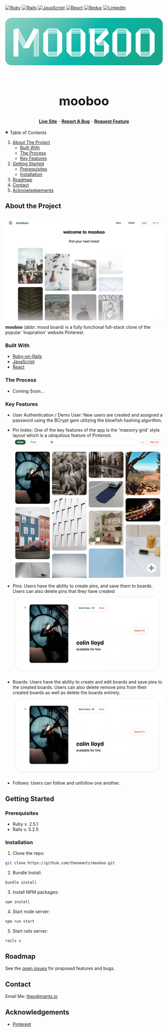 <!-- Project Sheilds -->
[![Ruby][RubyBadgeURL]](RubyURL)
[![Rails][RailsBadgeURL]](RailsURL)
[![JavaScript][JavaScriptBadgeURL]](JavaScriptURL)
[![React][ReactBadgeURL]](ReactURL)
[![Redux][ReduxBadgeURL]](ReduxURL)
[![LinkedIn][linkedin-shield]][linkedin-url]
<!-- Project Header -->

<div align='center'> 
    <a href='https://mooboo.io/#/' target='_blank'>
        <img src='./app/assets/images/mooboo-logo.png' style='margin-top:10px; margin-bottom:30px'/>
    </a>
    <h1 align='center' style='font-weight:700; font-size:40px; border:none'>mooboo</h1>
    <p align='center' 
    style='display:flex; flex-direction:row; justify-content:center; align-items:center; font-weight:700'
    >
    <a href='https://mooboo.io/#/' target='_blank' style='margin:5px'>Live Site</a>
    ·
    <a href='https://github.com/theomantz/mooboo/issues'style='margin:5px'>Report A Bug</a>
    ·
    <a href='https://github.com/theomantz/mooboo/issues'style='margin:5px'>Request Feature</a>
  </p>
</div>

<details open='open'> 
  <summary>Table of Contents</summary>
  <ol>
    <li>
      <a href="#about-the-project">About The Project</a>
      <ul>
        <li><a href="#built-with">Built With</a></li>
        <li><a href="#the-process">The Process</a></li>
        <li><a href="#key-features">Key Features</a></li>
      </ul>
    </li>
    <li>
      <a href="#getting-started">Getting Started</a>
      <ul>
        <li><a href="#prerequisites">Prerequisites</a></li>
        <li><a href="#installation">Installation</a></li>
      </ul>
    </li>
    <li><a href="#roadmap">Roadmap</a></li>
    <li><a href="#contact">Contact</a></li>
    <li><a href="#acknowledgements">Acknowledgements</a></li>
  </ol>
</details>

## About the Project
<div align='center'>
<img src='./app/assets/images/mooboo.png' style='border-radius:10px; margin-top:10px; margin-bottom: 10px;'/>
</div>
<strong>mooboo</strong> (abbr. mood board) is a fully functional full-stack clone of the popular
'inspiration' website Pinterest.

### Built With

* [Ruby-on-Rails](RailsURL)
* [JavaScript](JavaScriptURL)
* [React](ReactURL)

### The Process

* Coming Soon...

### Key Features

* User Authentication / Demo User:
    New users are created and assigned a password using the BCrypt gem utilizing 
    the blowfish hashing algorithm.

* Pin Index:
    One of the key features of the app is the 'masonry grid' style layout which is 
    a ubiquitous feature of Pinterest. 
    ![Pin Index](app/assets/images/pin-index.png)

* Pins:
    Users have the ability to create pins, and save them to boards. Users can also
    delete pins that they have created
    ![Pin Index](app/assets/images/pin-show.png)

* Boards:
    Users have the ability to create and edit boards and save pins to the created boards. Users can also delete remove pins from their created boards as well as delete the boards
    entirely.
    ![Pin Index](app/assets/images/pin-show.png)

* Follows:
    Users can follow and unfollow one another.

## Getting Started

### Prerequisites

* Ruby v. 2.5.1
* Rails v. 5.2.5

### Installation

1. Clone the repo:
```sh
git clone https://github.com/theomantz/mooboo.git
```

2. Bundle Install:
```sh
bundle install
```

3. Install NPM packages:
```sh
npm install
```

4. Start node server:
```sh
npm run start
```

5. Start rails server:
```sh
rails s
```


## Roadmap

See the [open issues](https://github.com/theomantz/mooboo/issues) for proposed features and bugs.

## Contact

Email Me: theo@mantz.io

## Acknowledgements
* [Pinterest](https://www.pinterest.com/)

<!-- Badge URLS -->
[RubyBadgeURL]: https://img.shields.io/badge/uses-ruby-red?style=for-the-badge
[RubyURL]: https://www.ruby-lang.org/en/
[RailsBadgeURL]: https://img.shields.io/badge/uses-rails-red?style=for-the-badge
[RailsURL]: https://rubyonrails.org/
[ReactBadgeURL]: https://img.shields.io/badge/uses-react-blue?style=for-the-badge
[ReactURL]: https://reactjs.org/
[JavaScriptBadgeURL]: https://img.shields.io/badge/USES-JavaScript-yellow?style=for-the-badge
[JavaScriptURL]: https://developer.mozilla.org/en-US/docs/Web/JavaScript
[ReduxBadgeURL]: https://img.shields.io/badge/USES-Redux-Blue?style=for-the-badge
[ReduxURL]: https://redux.js.org/
[linkedin-shield]: https://img.shields.io/badge/-LinkedIn-black.svg?style=for-the-badge&logo=linkedin&colorB=555
[linkedin-url]: https://linkedin.com/in/theo-mantz